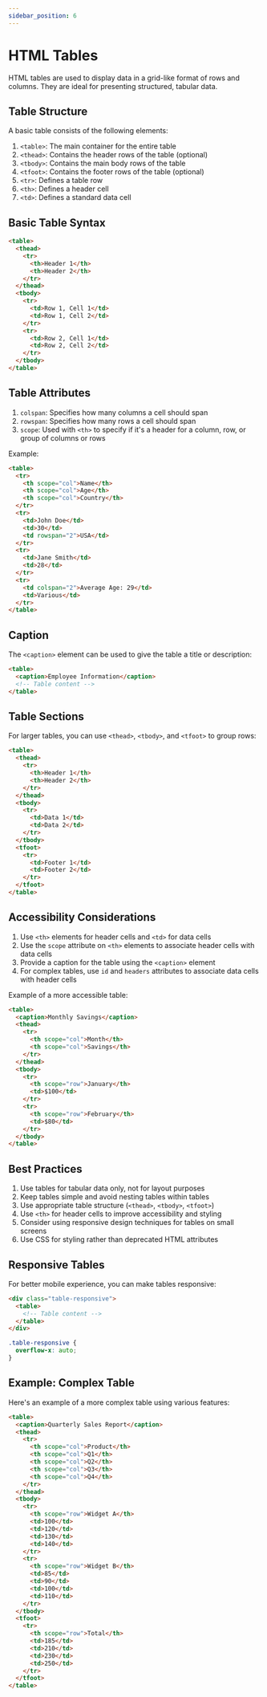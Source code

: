 ```yaml
---
sidebar_position: 6
---
```


# HTML Tables

HTML tables are used to display data in a grid-like format of rows and columns. They are ideal for presenting structured, tabular data.

## Table Structure

A basic table consists of the following elements:

1. `<table>`: The main container for the entire table
2. `<thead>`: Contains the header rows of the table (optional)
3. `<tbody>`: Contains the main body rows of the table
4. `<tfoot>`: Contains the footer rows of the table (optional)
5. `<tr>`: Defines a table row
6. `<th>`: Defines a header cell
7. `<td>`: Defines a standard data cell

## Basic Table Syntax

```html
<table>
  <thead>
    <tr>
      <th>Header 1</th>
      <th>Header 2</th>
    </tr>
  </thead>
  <tbody>
    <tr>
      <td>Row 1, Cell 1</td>
      <td>Row 1, Cell 2</td>
    </tr>
    <tr>
      <td>Row 2, Cell 1</td>
      <td>Row 2, Cell 2</td>
    </tr>
  </tbody>
</table>
```

## Table Attributes

1. `colspan`: Specifies how many columns a cell should span
2. `rowspan`: Specifies how many rows a cell should span
3. `scope`: Used with `<th>` to specify if it's a header for a column, row, or group of columns or rows

Example:
```html
<table>
  <tr>
    <th scope="col">Name</th>
    <th scope="col">Age</th>
    <th scope="col">Country</th>
  </tr>
  <tr>
    <td>John Doe</td>
    <td>30</td>
    <td rowspan="2">USA</td>
  </tr>
  <tr>
    <td>Jane Smith</td>
    <td>28</td>
  </tr>
  <tr>
    <td colspan="2">Average Age: 29</td>
    <td>Various</td>
  </tr>
</table>
```

## Caption

The `<caption>` element can be used to give the table a title or description:

```html
<table>
  <caption>Employee Information</caption>
  <!-- Table content -->
</table>
```

## Table Sections

For larger tables, you can use `<thead>`, `<tbody>`, and `<tfoot>` to group rows:

```html
<table>
  <thead>
    <tr>
      <th>Header 1</th>
      <th>Header 2</th>
    </tr>
  </thead>
  <tbody>
    <tr>
      <td>Data 1</td>
      <td>Data 2</td>
    </tr>
  </tbody>
  <tfoot>
    <tr>
      <td>Footer 1</td>
      <td>Footer 2</td>
    </tr>
  </tfoot>
</table>
```

## Accessibility Considerations

1. Use `<th>` elements for header cells and `<td>` for data cells
2. Use the `scope` attribute on `<th>` elements to associate header cells with data cells
3. Provide a caption for the table using the `<caption>` element
4. For complex tables, use `id` and `headers` attributes to associate data cells with header cells

Example of a more accessible table:

```html
<table>
  <caption>Monthly Savings</caption>
  <thead>
    <tr>
      <th scope="col">Month</th>
      <th scope="col">Savings</th>
    </tr>
  </thead>
  <tbody>
    <tr>
      <th scope="row">January</th>
      <td>$100</td>
    </tr>
    <tr>
      <th scope="row">February</th>
      <td>$80</td>
    </tr>
  </tbody>
</table>
```

## Best Practices

1. Use tables for tabular data only, not for layout purposes
2. Keep tables simple and avoid nesting tables within tables
3. Use appropriate table structure (`<thead>`, `<tbody>`, `<tfoot>`)
4. Use `<th>` for header cells to improve accessibility and styling
5. Consider using responsive design techniques for tables on small screens
6. Use CSS for styling rather than deprecated HTML attributes

## Responsive Tables

For better mobile experience, you can make tables responsive:

```html
<div class="table-responsive">
  <table>
    <!-- Table content -->
  </table>
</div>
```

```css
.table-responsive {
  overflow-x: auto;
}
```

## Example: Complex Table

Here's an example of a more complex table using various features:

```html
<table>
  <caption>Quarterly Sales Report</caption>
  <thead>
    <tr>
      <th scope="col">Product</th>
      <th scope="col">Q1</th>
      <th scope="col">Q2</th>
      <th scope="col">Q3</th>
      <th scope="col">Q4</th>
    </tr>
  </thead>
  <tbody>
    <tr>
      <th scope="row">Widget A</th>
      <td>100</td>
      <td>120</td>
      <td>130</td>
      <td>140</td>
    </tr>
    <tr>
      <th scope="row">Widget B</th>
      <td>85</td>
      <td>90</td>
      <td>100</td>
      <td>110</td>
    </tr>
  </tbody>
  <tfoot>
    <tr>
      <th scope="row">Total</th>
      <td>185</td>
      <td>210</td>
      <td>230</td>
      <td>250</td>
    </tr>
  </tfoot>
</table>
```
